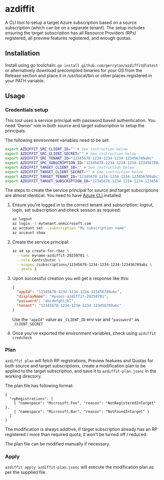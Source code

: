 # azdiffit

A CLI tool to setup a target Azure subscription based on a source subscription (which can be on a separate tenant). The
setup includes ensuring the target subscription has all Resource Providers (RPs) registered, all preview features
registered, and enough quotas.

## Installation

Install using go toolchain: `go install github.com/gerrytan/azdiffit@latest` or alternatively download precompiled
binaries for your OS from the Release section and place it in /usr/local/bin or other places registered in your PATH
variable.

## Usage

### Credentials setup

This tool uses a service principal with password based authentication. You need 'Owner' role in both source and target
subscription to setup the principals.

The following environment variables need to be set:

```bash
export AZDIFFIT_SRC_CLIENT_ID="" # See instruction below
export AZDIFFIT_SRC_CLIENT_SECRET="" # See instruction below
export AZDIFFIT_SRC_TENANT_ID="12345678-1234-1234-1234-123456789abc"
export AZDIFFIT_SRC_SUBSCRIPTION_ID="12345678-1234-1234-1234-123456789abc"
export AZDIFFIT_TARGET_CLIENT_ID="" # See instruction below
export AZDIFFIT_TARGET_CLIENT_SECRET="" # See instruction below
export AZDIFFIT_TARGET_TENANT_ID="12345678-1234-1234-1234-123456789abc"
export AZDIFFIT_TARGET_SUBSCRIPTION_ID="12345678-1234-1234-1234-123456789abc"
```

The steps to create the service principal for source and target subscriptions are almost identical. You need to have [Azure
CLI](https://learn.microsoft.com/cli/azure/install-azure-cli) installed:

1. Ensure you're logged in to the correct tenant and subscription: logout, login, set subscription and check session as
   required:

    ```bash
    az logout
    az login -t mytenant.onmicrosoft.com
    az account set --subscription "My subscription name"
    az account show
    ```

1. Create the service principal:

    ```bash
    az ad sp create-for-rbac \
      --name myname-azdiffit-20250701 \
      --role Contributor \
      --scopes /subscriptions/12345678-1234-1234-1234-123456789abc \
      --years 1
    ```

1. Upon successful creation you will get a response like this:

    ```json
    {
      "appId": "12345678-1234-1234-1234-123456789abc",
      "displayName": "myuser-azdiffit-20250701",
      "password": "abcdefghijkl",
      "tenant": "12345678-1234-1234-1234-123456789abc"
    }
    ```

    Use the `"appId"` value as `_CLIENT_ID` env var and `"password"` as `_CLIENT_SECRET`

1. Once you've exported the environment variables, check using `azdiffit credcheck`

### Plan

`azdiffit plan` will fetch RP registrations, Preview features and Quotas for both source and target subscriptions,
create a modification plan to be applied to the target subscription, and save it to `azdiffit-plan.jsonc` in the working
directory.

The plan file has following format:

```jsonc
{
  "rpRegistrations": [
    { "namespace": "Microsoft.Foo", "reason": "NotRegisteredInTarget" },
    { "namespace": "Microsoft.Bar", "reason": "NotFoundInTarget" }
  ]
}

```

The modification is always additive, if target subscription already has an RP registered / more than required quota, it
won't be turned off / reduced.

The plan file can be modified manually if necessary.

### Apply

`azdiffit apply azdiffit-plan.jsonc` will execute the modification plan as per the supplied file.
